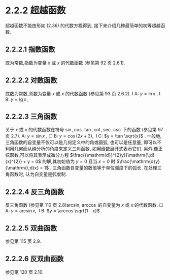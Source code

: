 # 2.2.2 超越函数
超越函数不能由形如 (2.36) 的代数方程得到, 接下来介绍几种最简单的初等超越函数.
## 2.2.2.1 指数函数
底为常数,指数为变量 $x$ 或 $x$ 的代数函数 (参见第 92 页 2.6.1).
## 2.2.2.2 对数函数
底数为常数,真数为变量 $x$ 或 $x$ 的代数函数 (参见第 93 页 2.6.2). I A: $y = \ln x$ , I B: $y = \lg x$ ,
## 2.2.2.3 三角函数
关于 $x$ 或 $x$ 的代数函数在符号 $\sin ,\cos ,\tan ,\cot ,\sec ,\csc$ 下的函数 (参见第 97 页 2.7).
A: $y = \sin x$ , ☐ B: $y = \cos \left( {{2x} + 3}\right) ,\;$ I C: $y = \tan \sqrt{x}$ .
一般地, 三角函数的自变量不仅可以是几何定义中的角或圆弧, 也可以是任意量, 即可以不利用几何而从纯分析的角度来定义三角函数, 如用级数展开式表示它们. 另外,像正弦函数,可以将其表示成微分方程 $\frac{{\mathrm{d}}^{2}y}{\mathrm{\;d}{x}^{2}} + y = 0$ 的解,其初始值为 $y = 0$ 且当 $x = 0$ 时 $\frac{\mathrm{d}y}{\mathrm{\;d}x} = 1$ . 三角函数自变量的数值等于单位弧度下的弧长. 在处理三角函数时, 认为自变量是弧度制.
## 2.2.2.4 反三角函数
反三角函数 (参见第 110 页 2.8)arcsin, $\arccos$ 的自变量为 $x$ 或 $x$ 的代数函数. ☐ A: $y = \arcsin x,\;$ I B: $y = \arccos \sqrt{1 - x}$ .
## 2.2.2.5 双曲函数
参见第 115 页 2.9.
## 2.2.2.6 反双曲函数
参见第 120 页 2.10.